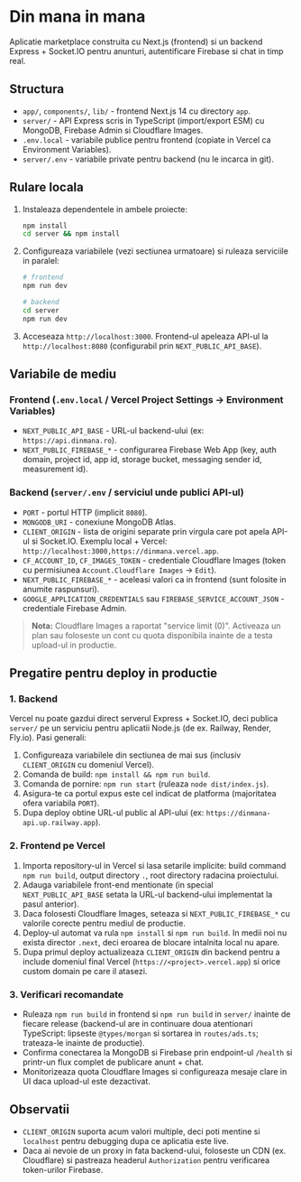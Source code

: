 # Din mana in mana

Aplicatie marketplace construita cu Next.js (frontend) si un backend Express + Socket.IO pentru anunturi, autentificare Firebase si chat in timp real.

## Structura
- `app/`, `components/`, `lib/` - frontend Next.js 14 cu directory `app`.
- `server/` - API Express scris in TypeScript (import/export ESM) cu MongoDB, Firebase Admin si Cloudflare Images.
- `.env.local` - variabile publice pentru frontend (copiate in Vercel ca Environment Variables).
- `server/.env` - variabile private pentru backend (nu le incarca in git).

## Rulare locala
1. Instaleaza dependentele in ambele proiecte:
   ```bash
   npm install
   cd server && npm install
   ```
2. Configureaza variabilele (vezi sectiunea urmatoare) si ruleaza serviciile in paralel:
   ```bash
   # frontend
   npm run dev

   # backend
   cd server
   npm run dev
   ```
3. Acceseaza `http://localhost:3000`. Frontend-ul apeleaza API-ul la `http://localhost:8080` (configurabil prin `NEXT_PUBLIC_API_BASE`).

## Variabile de mediu
### Frontend (`.env.local` / Vercel Project Settings -> Environment Variables)
- `NEXT_PUBLIC_API_BASE` - URL-ul backend-ului (ex: `https://api.dinmana.ro`).
- `NEXT_PUBLIC_FIREBASE_*` - configurarea Firebase Web App (key, auth domain, project id, app id, storage bucket, messaging sender id, measurement id).

### Backend (`server/.env` / serviciul unde publici API-ul)
- `PORT` - portul HTTP (implicit `8080`).
- `MONGODB_URI` - conexiune MongoDB Atlas.
- `CLIENT_ORIGIN` - lista de origini separate prin virgula care pot apela API-ul si Socket.IO. Exemplu local + Vercel: `http://localhost:3000,https://dinmana.vercel.app`.
- `CF_ACCOUNT_ID`, `CF_IMAGES_TOKEN` - credentiale Cloudflare Images (token cu permisiunea `Account.Cloudflare Images` -> `Edit`).
- `NEXT_PUBLIC_FIREBASE_*` - aceleasi valori ca in frontend (sunt folosite in anumite raspunsuri).
- `GOOGLE_APPLICATION_CREDENTIALS` sau `FIREBASE_SERVICE_ACCOUNT_JSON` - credentiale Firebase Admin.

> **Nota:** Cloudflare Images a raportat "service limit (0)". Activeaza un plan sau foloseste un cont cu quota disponibila inainte de a testa upload-ul in productie.

## Pregatire pentru deploy in productie
### 1. Backend
Vercel nu poate gazdui direct serverul Express + Socket.IO, deci publica `server/` pe un serviciu pentru aplicatii Node.js (de ex. Railway, Render, Fly.io). Pasi generali:
1. Configureaza variabilele din sectiunea de mai sus (inclusiv `CLIENT_ORIGIN` cu domeniul Vercel).
2. Comanda de build: `npm install && npm run build`.
3. Comanda de pornire: `npm run start` (ruleaza `node dist/index.js`).
4. Asigura-te ca portul expus este cel indicat de platforma (majoritatea ofera variabila `PORT`).
5. Dupa deploy obtine URL-ul public al API-ului (ex: `https://dinmana-api.up.railway.app`).

### 2. Frontend pe Vercel
1. Importa repository-ul in Vercel si lasa setarile implicite: build command `npm run build`, output directory `.`, root directory radacina proiectului.
2. Adauga variabilele front-end mentionate (in special `NEXT_PUBLIC_API_BASE` setata la URL-ul backend-ului implementat la pasul anterior).
3. Daca folosesti Cloudflare Images, seteaza si `NEXT_PUBLIC_FIREBASE_*` cu valorile corecte pentru mediul de productie.
4. Deploy-ul automat va rula `npm install` si `npm run build`. In medii noi nu exista director `.next`, deci eroarea de blocare intalnita local nu apare.
5. Dupa primul deploy actualizeaza `CLIENT_ORIGIN` din backend pentru a include domeniul final Vercel (`https://<project>.vercel.app`) si orice custom domain pe care il atasezi.

### 3. Verificari recomandate
- Ruleaza `npm run build` in frontend si `npm run build` in `server/` inainte de fiecare release (backend-ul are in continuare doua atentionari TypeScript: lipseste `@types/morgan` si sortarea in `routes/ads.ts`; trateaza-le inainte de productie).
- Confirma conectarea la MongoDB si Firebase prin endpoint-ul `/health` si printr-un flux complet de publicare anunt + chat.
- Monitorizeaza quota Cloudflare Images si configureaza mesaje clare in UI daca upload-ul este dezactivat.

## Observatii
- `CLIENT_ORIGIN` suporta acum valori multiple, deci poti mentine si `localhost` pentru debugging dupa ce aplicatia este live.
- Daca ai nevoie de un proxy in fata backend-ului, foloseste un CDN (ex. Cloudflare) si pastreaza headerul `Authorization` pentru verificarea token-urilor Firebase.
